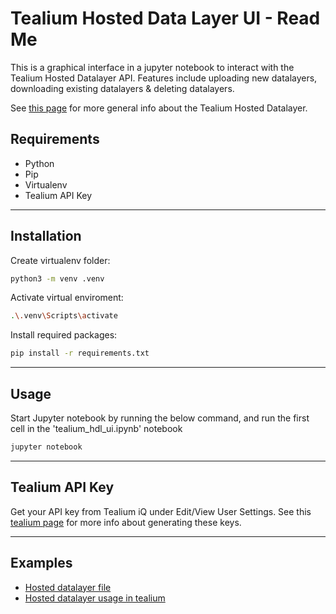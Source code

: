 # Tealium Hosted Data Layer UI - Read Me

This is a graphical interface in a jupyter notebook to interact with the Tealium Hosted Datalayer API. Features include uploading new datalayers, downloading existing datalayers & deleting datalayers.

See [this page](https://community.tealiumiq.com/t5/iQ-Tag-Management/About-Hosted-Data-Layer/ta-p/17572) for more general info about the Tealium Hosted Datalayer.

## Requirements

- Python
- Pip
- Virtualenv
- Tealium API Key

---

## Installation

Create virtualenv folder:

```bash
python3 -m venv .venv
```

Activate virtual enviroment:

```bash
.\.venv\Scripts\activate
```

Install required packages:

```bash
pip install -r requirements.txt
```

---

## Usage

Start Jupyter notebook by running the below command, and run the first cell in the 'tealium_hdl_ui.ipynb' notebook

```bash
jupyter notebook
```

---

## Tealium API Key

Get your API key from Tealium iQ under Edit/View User Settings.
See this [tealium page](https://community.tealiumiq.com/t5/iQ-Tag-Management/Managing-and-Generating-API-Keys/ta-p/21205) for more info about generating these keys.

---

## Examples

- [Hosted datalayer file](./examples/datalayer-page-1.json)
- [Hosted datalayer usage in tealium](./examples/enrich_utag_data.js)
